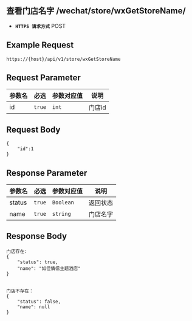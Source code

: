 ## 查看门店名字 /wechat/store/wxGetStoreName/

- **`HTTPS 请求方式`** POST

## Example Request
```
https://{host}/api/v1/store/wxGetStoreName
```

## Request Parameter

| 参数名       | 必选   | 参数对应值 | 说明                  |
| ------------ | ------ | ---------- | --------------------|
| id           | `true` | `int`      | 门店id               |


## Request Body

```
{
    "id":1
}
```



## Response Parameter

| 参数名              | 必选   | 参数对应值 | 说明                               |
| ------------------- | ------ | ---------- | ---------------------------------|
| status              | `true` | `Boolean`  | 返回状态                          |
| name                | `true` | `string`   | 门店名字                          |


## Response Body

```
门店存在:
{
    "status": true,
    "name": "如佳情侣主题酒店"
}


门店不存在：
{
    "status": false,
    "name": null
}
```

